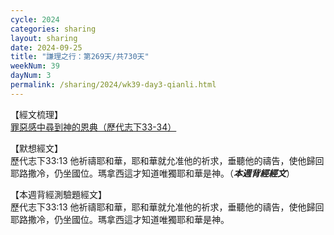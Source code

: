 ```yaml
---
cycle: 2024
categories: sharing
layout: sharing
date: 2024-09-25
title: "謙理之行：第269天/共730天"
weekNum: 39
dayNum: 3
permalink: /sharing/2024/wk39-day3-qianli.html
---
```


【經文梳理】  
<a href="https://youtu.be/FXvGojcFEHk" target="_blank">罪惡感中尋到神的恩典（歷代志下33-34）</a>

【默想經文】  
歷代志下33:13 他祈禱耶和華，耶和華就允准他的祈求，垂聽他的禱告，使他歸回耶路撒冷，仍坐國位。瑪拿西這才知道唯獨耶和華是神。（_**本週背經經文**_）

【本週背經測驗題經文】  
歷代志下33:13 他祈禱耶和華，耶和華就允准他的祈求，垂聽他的禱告，使他歸回耶路撒冷，仍坐國位。瑪拿西這才知道唯獨耶和華是神。
